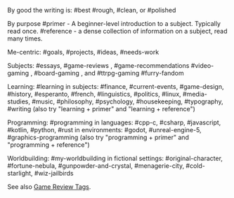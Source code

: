 By good the writing is:
#best 
#rough, #clean, or #polished 

By purpose
#primer - A beginner-level introduction to a subject. Typically read once.
#reference - a dense collection of information on a subject, read many times.

Me-centric:
#goals, #projects, #ideas, #needs-work

Subjects:
#essays, 
#game-reviews , #game-recommendations 
#video-gaming , #board-gaming ,  and #ttrpg-gaming 
#furry-fandom

Learning:
#learning
in subjects: #finance, #current-events, #game-design, #history, #esperanto, #french, #linguistics, #politics, #linux, #media-studies, #music, #philosophy, #psychology, #housekeeping, #typography, #writing
(also try "learning + primer" and "learning + reference")

Programming:
#programming
in languages: #cpp-c, #csharp, #javascript, #kotlin, #python, #rust
in environments: #godot, #unreal-engine-5, #graphics-programming
(also try "programming + primer" and "programming + reference")

Worldbuilding:
#my-worldbuilding
in fictional settings: #original-character, #fortune-nebula, #gunpowder-and-crystal, #menagerie-city, #cold-starlight, #wiz-jailbirds

See also [Game Review Tags](Game%20Review%20Tags.md).
